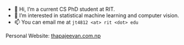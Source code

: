 - 👋 Hi, I’m a current CS PhD student at RIT.
- 👀 I’m interested in statistical machine learning and computer vision.
- 📫 You can email me at `jt4812 <at> rit <dot> edu`

Personal Website: [thapajeevan.com.np](thapajeevan.com.np)
<!---
jeevan11vision/jeevan11vision is a ✨ special ✨ repository because its `README.md` (this file) appears on your GitHub profile.
You can click the Preview link to take a look at your changes.
--->
